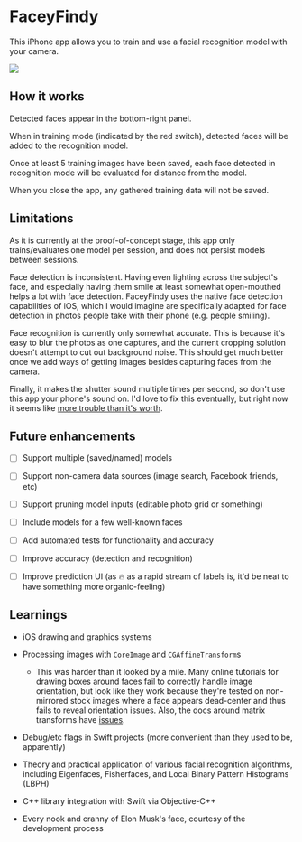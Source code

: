 # FaceyFindy

This iPhone app allows you to train and use a facial recognition model with your camera.

<img src="https://github.com/notduncansmith/faceyfindy/raw/master/ffdemo-480p.gif" />

## How it works

Detected faces appear in the bottom-right panel.

When in training mode (indicated by the red switch), detected faces will be added to the recognition model.

Once at least 5 training images have been saved, each face detected in recognition mode will be evaluated for distance from the model.

When you close the app, any gathered training data will not be saved.

## Limitations

As it is currently at the proof-of-concept stage, this app only trains/evaluates one model per session, and does not persist models between sessions.

Face detection is inconsistent. Having even lighting across the subject's face, and especially having them smile at least somewhat open-mouthed helps a lot with face detection. FaceyFindy uses the native face detection capabilities of iOS, which I would imagine are specifically adapted for face detection in photos people take with their phone (e.g. people smiling).

Face recognition is currently only somewhat accurate. This is because it's easy to blur the photos as one captures, and the current cropping solution doesn't attempt to cut out background noise. This should get much better once we add ways of getting images besides capturing faces from the camera.

Finally, it makes the shutter sound multiple times per second, so don't use this app your phone's sound on. I'd love to fix this eventually, but right now it seems like [more trouble than it's worth](http://stackoverflow.com/questions/4401232/avfoundation-how-to-turn-off-the-shutter-sound-when-capturestillimageasynchrono).

## Future enhancements

- [ ] Support multiple (saved/named) models

- [ ] Support non-camera data sources (image search, Facebook friends, etc)

- [ ] Support pruning model inputs (editable photo grid or something)

- [ ] Include models for a few well-known faces

- [ ] Add automated tests for functionality and accuracy

- [ ] Improve accuracy (detection and recognition)

- [ ] Improve prediction UI (as 🔥 as a rapid stream of labels is, it'd be neat to have something more organic-feeling)

## Learnings

- iOS drawing and graphics systems

- Processing images with `CoreImage` and `CGAffineTransform`s

  - This was harder than it looked by a mile. Many online tutorials for drawing boxes around faces fail to correctly handle image orientation, but look like they work because they're tested on non-mirrored stock images where a face appears dead-center and thus fails to reveal orientation issues. Also, the docs around matrix transforms have [issues](http://www.joeschwartz.com/2014/10/02/video-preview-and-facial-recognition-in-swift/).

- Debug/etc flags in Swift projects (more convenient than they used to be, apparently)

- Theory and practical application of various facial recognition algorithms, including Eigenfaces, Fisherfaces, and Local Binary Pattern Histograms (LBPH)

- C++ library integration with Swift via Objective-C++

- Every nook and cranny of Elon Musk's face, courtesy of the development process

